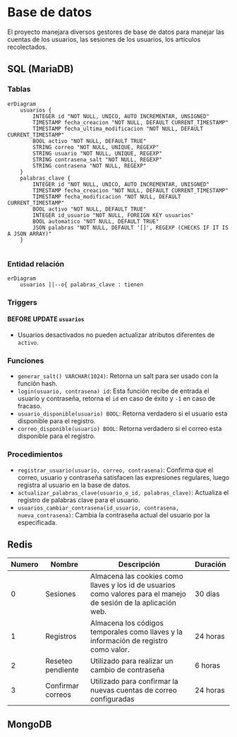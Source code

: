 # Base de datos

El proyecto manejara diversos gestores de base de datos para manejar las cuentas de los usuarios, las sesiones de los
usuarios, los artículos recolectados.

## SQL (MariaDB)

### Tablas

```mermaid
erDiagram
	usuarios {
		INTEGER id "NOT NULL, UNICO, AUTO INCREMENTAR, UNSIGNED"
		TIMESTAMP fecha_creacion "NOT NULL, DEFAULT CURRENT_TIMESTAMP"
		TIMESTAMP fecha_ultima_modificacion "NOT NULL, DEFAULT CURRENT_TIMESTAMP"
		BOOL activo "NOT NULL, DEFAULT TRUE"
		STRING correo "NOT NULL, UNIQUE, REGEXP"
		STRING usuario "NOT NULL, UNIQUE, REGEXP"
		STRING contrasena_salt "NOT NULL, REGEXP"
		STRING contrasena "NOT NULL, REGEXP"
	}
	palabras_clave {
		INTEGER id "NOT NULL, UNICO, AUTO INCREMENTAR, UNISGNED"
		TIMESTAMP fecha_creacion "NOT NULL, DEFAULT CURRENT_TIMESTAMP"
		TIMESTAMP fecha_modificacion "NOT NULL, DEFAULT CURRENT_TIMESTAMP"
		BOOL activo "NOT NULL, DEFAULT TRUE"
		INTEGER id_usuario "NOT NULL, FOREIGN KEY usuarios"
		BOOL automatico "NOT NULL, DEFAULT TRUE"
		JSON palabras "NOT NULL, DEFAULT '[]', REGEXP (CHECKS IF IT IS A JSON ARRAY)"
	}
	
```

### Entidad relación

```mermaid
erDiagram
	usuarios ||--o{ palabras_clave : tienen
```

### Triggers

#### BEFORE UPDATE `usuarios`

- Usuarios desactivados no pueden actualizar atributos diferentes de `activo`.

### Funciones

- `generar_salt() VARCHAR(1024)`: Retorna un salt para ser usado con la función hash.
- `login(usuario, contrasena) id`: Esta función recibe de entrada el usuario y contraseña, retorna el `id` en caso de
  éxito y `-1` en caso de fracaso.
- `usuario_disponible(usuario) BOOL`: Retorna verdadero si el usuario esta disponible para el registro.
- `correo_disponible(usuario) BOOL`: Retorna verdadero si el correo esta disponible para el registro.

### Procedimientos

- `registrar_usuario(usuario, correo, contrasena)`: Confirma que el correo, usuario y contraseña satisfacen las
  expresiones regulares, luego registra al usuario en la base de datos.
- `actualizar_palabras_clave(usuario_o_id, palabras_clave)`: Actualiza el registro de palabras clave para el usuario.
- `usuarios_cambiar_contrasena(id_usuario, contrasena, nueva_contrasena)`: Cambia la contraseña actual del usuario por
  la especificada.

## Redis

| Numero | Nombre            | Descripción                                                  | Duración |
| ------ | ----------------- | ------------------------------------------------------------ | -------- |
| 0      | Sesiones          | Almacena las cookies como llaves y los id de usuarios como valores para el manejo de sesión de la aplicación web. | 30 dias  |
| 1      | Registros         | Almacena los códigos temporales como llaves y la información de registro como valor. | 24 horas |
| 2      | Reseteo pendiente | Utilizado para realizar un cambio de contraseña              | 6 horas  |
| 3      | Confirmar correos | Utilizado para confirmar la nuevas cuentas de correo configuradas | 24 horas |

## MongoDB